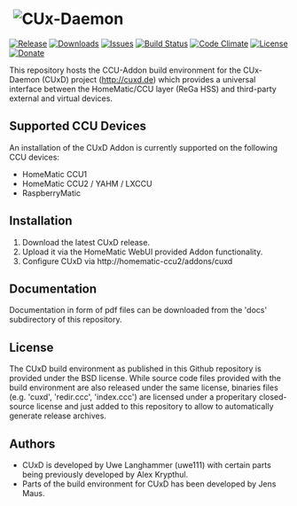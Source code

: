 # &nbsp;![CUx-Daemon](https://github.com/jens-maus/cuxd/raw/master/docs/cuxd.png)

[![Release](https://img.shields.io/github/release/jens-maus/cuxd.svg)](https://github.com/jens-maus/cuxd/releases/latest)
[![Downloads](https://img.shields.io/github/downloads/jens-maus/cuxd/latest/total.svg)](https://github.com/jens-maus/cuxd/releases/latest)
[![Issues](https://img.shields.io/github/issues/jens-maus/cuxd.svg)](https://github.com/jens-maus/cuxd/issues)
[![Build Status](https://travis-ci.org/jens-maus/cuxd.svg?branch=master)](https://travis-ci.org/jens-maus/cuxd)
[![Code Climate](https://codeclimate.com/github/jens-maus/cuxd/badges/gpa.svg)](https://codeclimate.com/github/jens-maus/cuxd)
[![License](https://img.shields.io/badge/License-BSD%203--Clause-blue.svg)](https://opensource.org/licenses/BSD-3-Clause)
[![Donate](https://img.shields.io/badge/Donate-PayPal-green.svg)](https://www.paypal.com/cgi-bin/webscr?cmd=_s-xclick&hosted_button_id=PRZ6MMMLY44RE)

This repository hosts the CCU-Addon build environment for the CUx-Daemon (CUxD) project (http://cuxd.de) which provides a universal interface between the HomeMatic/CCU layer (ReGa HSS) and third-party external and virtual devices.

## Supported CCU Devices

An installation of the CUxD Addon is currently supported on the following CCU devices:
* HomeMatic CCU1
* HomeMatic CCU2 / YAHM / LXCCU
* RaspberryMatic

## Installation

1. Download the latest CUxD release.
2. Upload it via the HomeMatic WebUI provided Addon functionality.
3. Configure CUxD via http://homematic-ccu2/addons/cuxd

## Documentation

Documentation in form of pdf files can be downloaded from the 'docs' subdirectory of this repository.

## License

The CUxD build environment as published in this Github repository is provided under the BSD license. While source code files provided with the build environment are also released under the same license, binaries files (e.g. 'cuxd', 'redir.ccc', 'index.ccc') are licensed under a properitary closed-source license and just added to this repository to allow to automatically generate release archives.

## Authors

* CUxD is developed by Uwe Langhammer (uwe111) with certain parts being previously developed by Alex Krypthul.
* Parts of the build environment for CUxD has been developed by Jens Maus.
